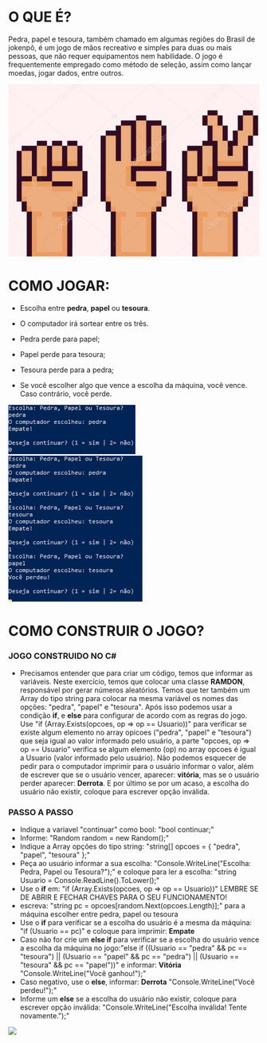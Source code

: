 # O QUE É?

Pedra, papel e tesoura, também chamado em algumas regiões do Brasil de jokenpô, é um jogo de mãos recreativo e simples para duas ou mais pessoas, que não requer equipamentos nem habilidade. O jogo é frequentemente empregado como método de seleção, assim como lançar moedas, jogar dados, entre outros.

<img src="/imagens/jogo representação.png">

# COMO JOGAR:

- Escolha entre **pedra**, **papel** ou **tesoura**.
- O computador irá sortear entre os três.

- Pedra perde para papel;
- Papel perde para tesoura;
- Tesoura perde para a pedra;

- Se você escolher algo que vence a escolha da máquina, você vence. Caso contrário, você perde.

<img src="/imagens/jogo 2.png">
<img src="/imagens/jogo final.png">

# COMO CONSTRUIR O JOGO?

### JOGO CONSTRUIDO NO C#

- Precisamos entender que para criar um código, temos que informar as variáveis. Neste exercício, temos que colocar uma classe **RAMDON**, responsável por gerar números aleatórios. Temos que ter também um Array do tipo string para colocar na mesma variável os nomes das opções: "pedra", "papel" e "tesoura". Após isso podemos usar a condição __if__, e __else__ para configurar de acordo com as regras do jogo. Use "if (Array.Exists(opcoes, op => op == Usuario))" para verificar se existe algum elemento no array opicoes ("pedra", "papel" e "tesoura") que seja igual ao valor informado pelo usuário, a parte "opcoes, op => op == Usuario" verifica se algum elemento (op) no array opcoes é igual a Usuario (valor informado pelo usuário). Não podemos esquecer de pedir para o computador imprimir para o usuário informar o valor, além de escrever que se o usuário vencer, aparecer: **vitória**, mas se o usuário perder aparecer: **Derrota**. E por último se por um acaso, a escolha do usuário não existir, coloque para escrever opção inválida. 

### PASSO A PASSO

- Indique a variavel "continuar" como bool: "bool continuar;"
- Informe: "Random random = new Random();"
- Indique a Array opções do tipo string: "string[] opcoes = { "pedra", "papel", "tesoura" };"
- Peça ao usuário informar a sua escolha: "Console.WriteLine("Escolha: Pedra, Papel ou Tesoura?");" e coloque para ler a escolha: "string Usuario = Console.ReadLine().ToLower();"
- Use o __if__ em: "if (Array.Exists(opcoes, op => op == Usuario))" LEMBRE SE DE ABRIR E FECHAR CHAVES PARA O SEU FUNCIONAMENTO!
- escreva: "string pc = opcoes[random.Next(opcoes.Length)];" para a máquina escolher entre pedra, papel ou tesoura
- Use o __if__ para verificar se a escolha do usuário é a mesma da máquina: "if (Usuario == pc)" e coloque para imprimir: **Empate**
- Caso não for crie um __else if__ para verificar se a escolha do usuário vence a escolha da máquina no jogo:"else if ((Usuario == "pedra" && pc == "tesoura") || (Usuario == "papel" && pc == "pedra") || (Usuario == "tesoura" && pc == "papel"))" e informar: **Vitória** "Console.WriteLine("Você ganhou!");"
- Caso negativo, use o __else__, informar: **Derrota** "Console.WriteLine("Você perdeu!");"
- Informe um __else__ se a escolha do usuário não existir, coloque para escrever opção inválida: "Console.WriteLine("Escolha inválida! Tente novamente.");"

<img src="/imagens/código.png"> 